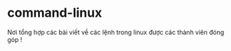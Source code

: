 command-linux
=============

Nơi tổng hợp các bài viết về các lệnh trong linux được các thành viên đóng góp !
